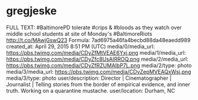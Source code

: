 # gregjeske

FULL TEXT: #BaltimorePD tolerate #crips &amp; #bloods as they watch over middle school students at site of Monday's #BaltimoreRiots http://t.co/MAwjGswQ23
Formula: 7ad6975a46fa4becbd88da48eaedd989
created_at: April 29, 2015 8:51 PM (UTC)
media/0/media_url: https://pbs.twimg.com/media/CDyZfMtVEAE6Yxj.png
media/1/media_url: https://pbs.twimg.com/media/CDyZfc8UsAIRROQ.png
media/2/media_url: https://pbs.twimg.com/media/CDyZfRZUMAIbP7L.png
media/2/type: photo
media/3/media_url: https://pbs.twimg.com/media/CDyZepMVEAQxWsj.png
media/3/type: photo
user/description: Director | Cinematographer | Journalist | Telling stories from the border of empirical evidence, and inner truth. Working on a quarantine mustache.
user/location: Durham, NC